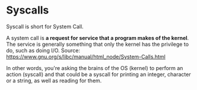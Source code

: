 # Syscalls
Syscall is short for System Call.

A system call is **a request for service that a program makes of the kernel**. The service is generally something that only the kernel has the privilege to do, such as doing I/O. Source: https://www.gnu.org/s/libc/manual/html_node/System-Calls.html

In other words, you're asking the brains of the OS (kernel) to perform an action (syscall) and that could be a syscall for printing an integer, character or a string, as well as reading for them.